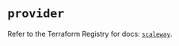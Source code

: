 # `provider`

Refer to the Terraform Registry for docs: [`scaleway`](https://registry.terraform.io/providers/scaleway/scaleway/2.59.0/docs).
